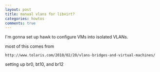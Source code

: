 ```yaml
---
layout: post
title: manual vlans for libvirt?
categories: howtos
comments: true
---
```


I'm gonna set up hawk to configure VMs into isolated VLANs.

most of this comes from

    http://www.tolaris.com/2010/02/20/vlans-bridges-and-virtual-machines/



setting up br0, bt10, and br12
